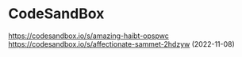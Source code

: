 # CodeSandBox

https://codesandbox.io/s/amazing-haibt-opspwc
https://codesandbox.io/s/affectionate-sammet-2hdzyw (2022-11-08)
